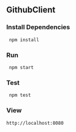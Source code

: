 ## GithubClient


### Install Dependencies 

<code>  npm install </code>

### Run 

<code> npm start </code >

### Test 

<code > npm test </code >

### View 

<code>http://localhost:8080</code>
